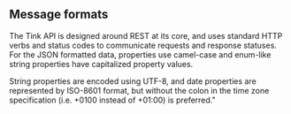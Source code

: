 ## Message formats
The Tink API is designed around REST at its core, and uses standard HTTP verbs and status codes to communicate requests and response statuses. For the JSON formatted data, properties use camel-case and enum-like string properties have capitalized property values.

String properties are encoded using UTF-8, and date properties are represented by ISO-8601 format, but without the colon in the time zone specification (i.e. +0100 instead of +01:00) is preferred."
